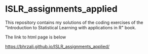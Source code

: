 # ISLR_assignments_applied
This repository contains my solutions of the coding exercises of the "Introduction to Statistical Learning with applications in R" book.

The link to html page is below

https://bhrzali.github.io/ISLR_assignments_applied/
